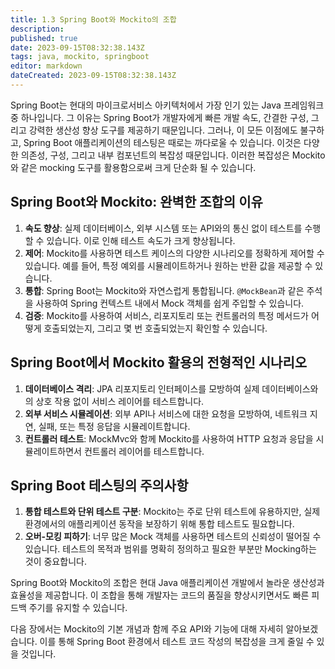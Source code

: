 ```yaml
---
title: 1.3 Spring Boot와 Mockito의 조합
description: 
published: true
date: 2023-09-15T08:32:38.143Z
tags: java, mockito, springboot
editor: markdown
dateCreated: 2023-09-15T08:32:38.143Z
---
```


Spring Boot는 현대의 마이크로서비스 아키텍처에서 가장 인기 있는 Java 프레임워크 중 하나입니다. 그 이유는 Spring Boot가 개발자에게 빠른 개발 속도, 간결한 구성, 그리고 강력한 생산성 향상 도구를 제공하기 때문입니다. 그러나, 이 모든 이점에도 불구하고, Spring Boot 애플리케이션의 테스팅은 때로는 까다로울 수 있습니다. 이것은 다양한 의존성, 구성, 그리고 내부 컴포넌트의 복잡성 때문입니다. 이러한 복잡성은 Mockito와 같은 mocking 도구를 활용함으로써 크게 단순화 될 수 있습니다.

## Spring Boot와 Mockito: 완벽한 조합의 이유

1. **속도 향상**: 실제 데이터베이스, 외부 시스템 또는 API와의 통신 없이 테스트를 수행할 수 있습니다. 이로 인해 테스트 속도가 크게 향상됩니다.
1. **제어**: Mockito를 사용하면 테스트 케이스의 다양한 시나리오를 정확하게 제어할 수 있습니다. 예를 들어, 특정 예외를 시뮬레이트하거나 원하는 반환 값을 제공할 수 있습니다.
1. **통합**: Spring Boot는 Mockito와 자연스럽게 통합됩니다. `@MockBean`과 같은 주석을 사용하여 Spring 컨텍스트 내에서 Mock 객체를 쉽게 주입할 수 있습니다.
1. **검증**: Mockito를 사용하여 서비스, 리포지토리 또는 컨트롤러의 특정 메서드가 어떻게 호출되었는지, 그리고 몇 번 호출되었는지 확인할 수 있습니다.


## Spring Boot에서 Mockito 활용의 전형적인 시나리오

1. **데이터베이스 격리**: JPA 리포지토리 인터페이스를 모방하여 실제 데이터베이스와의 상호 작용 없이 서비스 레이어를 테스트합니다.
1. **외부 서비스 시뮬레이션**: 외부 API나 서비스에 대한 요청을 모방하여, 네트워크 지연, 실패, 또는 특정 응답을 시뮬레이트합니다.
1. **컨트롤러 테스트**: MockMvc와 함께 Mockito를 사용하여 HTTP 요청과 응답을 시뮬레이트하면서 컨트롤러 레이어를 테스트합니다.


## Spring Boot 테스팅의 주의사항

1. **통합 테스트와 단위 테스트 구분**: Mockito는 주로 단위 테스트에 유용하지만, 실제 환경에서의 애플리케이션 동작을 보장하기 위해 통합 테스트도 필요합니다.
1. **오버-모킹 피하기**: 너무 많은 Mock 객체를 사용하면 테스트의 신뢰성이 떨어질 수 있습니다. 테스트의 목적과 범위를 명확히 정의하고 필요한 부분만 Mocking하는 것이 중요합니다.

Spring Boot와 Mockito의 조합은 현대 Java 애플리케이션 개발에서 놀라운 생산성과 효율성을 제공합니다. 이 조합을 통해 개발자는 코드의 품질을 향상시키면서도 빠른 피드백 주기를 유지할 수 있습니다.

다음 장에서는 Mockito의 기본 개념과 함께 주요 API와 기능에 대해 자세히 알아보겠습니다. 이를 통해 Spring Boot 환경에서 테스트 코드 작성의 복잡성을 크게 줄일 수 있을 것입니다.